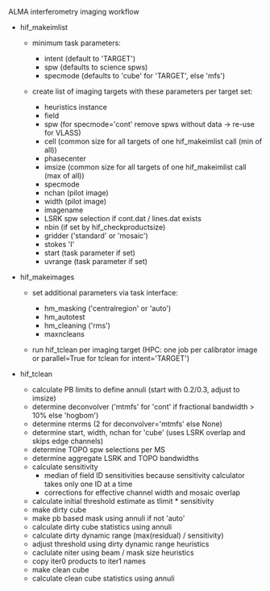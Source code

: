 ALMA interferometry imaging workflow

- hif_makeimlist

  - minimum task parameters:
    - intent (default to 'TARGET')
    - spw (defaults to science spws)
    - specmode (defaults to 'cube' for 'TARGET', else 'mfs')

  - create list of imaging targets with these parameters per target set:
    - heuristics instance
    - field
    - spw (for specmode='cont' remove spws without data -> re-use for VLASS)
    - cell (common size for all targets of one hif_makeimlist call (min of all))
    - phasecenter
    - imsize (common size for all targets of one hif_makeimlist call (max of all))
    - specmode
    - nchan (pilot image)
    - width (pilot image)
    - imagename
    - LSRK spw selection if cont.dat / lines.dat exists
    - nbin (if set by hif_checkproductsize)
    - gridder ('standard' or 'mosaic')
    - stokes 'I'
    - start (task parameter if set)
    - uvrange (task parameter if set)


- hif_makeimages

  - set additional parameters via task interface:
    - hm_masking ('centralregion' or 'auto')
    - hm_autotest
    - hm_cleaning ('rms')
    - maxncleans

  - run hif_tclean per imaging target (HPC: one job per calibrator image or parallel=True for tclean for intent='TARGET')

- hif_tclean

  - calculate PB limits to define annuli (start with 0.2/0.3, adjust to imsize)
  - determine deconvolver ('mtmfs' for 'cont' if fractional bandwidth > 10% else 'hogbom')
  - determine nterms (2 for deconvolver='mtmfs' else None)
  - determine start, width, nchan for 'cube' (uses LSRK overlap and skips edge channels)
  - determine TOPO spw selections per MS
  - determine aggregate LSRK and TOPO bandwidths
  - calculate sensitivity
    - median of field ID sensitivities because sensitivity calculator takes only one ID at a time
    - corrections for effective channel width and mosaic overlap
  - calculate initial threshold estimate as tlimit * sensitivity
  - make dirty cube
  - make pb based mask using annuli if not 'auto'
  - calculate dirty cube statistics using annuli
  - calculate dirty dynamic range (max(residual) / sensitivity)
  - adjust threshold using dirty dynamic range heuristics
  - caclulate niter using beam / mask size heuristics
  - copy iter0 products to iter1 names
  - make clean cube
  - calculate clean cube statistics using annuli
